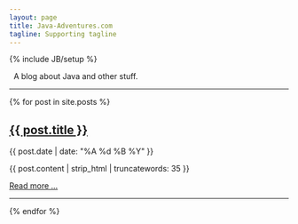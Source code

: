 ```yaml
---
layout: page
title: Java-Adventures.com
tagline: Supporting tagline
---
```

{% include JB/setup %}

<p>
&nbsp; A blog about Java and other stuff.
</p>
<hr/>

{% for post in site.posts %}
  <div class="hero-unit">
    <p>
    	<h2>
    		<a href="{{ post.url }}">{{ post.title }}</a>
    	</h2>
    	{{ post.date | date: "%A %d %B %Y" }}
    	<p>{{ post.content | strip_html | truncatewords: 35 }}</p> 
    	<p><a href="{{ post.url }}">Read more ...</a></p> 
    </p>
    <hr/>
  </div>
{% endfor %}

